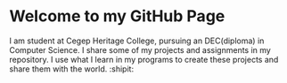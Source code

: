 # Welcome to my GitHub Page
I am student at Cegep Heritage College, pursuing an DEC(diploma) in Computer Science.
I share some of my projects and assignments in my repository.
I use what I learn in my programs to create these projects and share them with the world. :shipit:
